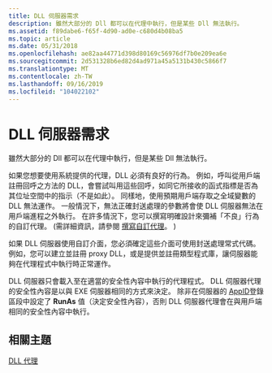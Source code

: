```yaml
---
title: DLL 伺服器需求
description: 雖然大部分的 Dll 都可以在代理中執行，但是某些 Dll 無法執行。
ms.assetid: f89dabe6-f65f-4d90-ad0e-c680d4b08ba5
ms.topic: article
ms.date: 05/31/2018
ms.openlocfilehash: ae82aa44771d398d80169c56976df7b0e209ea6e
ms.sourcegitcommit: 2d531328b6ed82d4ad971a45a5131b430c5866f7
ms.translationtype: MT
ms.contentlocale: zh-TW
ms.lasthandoff: 09/16/2019
ms.locfileid: "104022102"
---
```

# <a name="dll-server-requirements"></a>DLL 伺服器需求

雖然大部分的 Dll 都可以在代理中執行，但是某些 Dll 無法執行。

如果您想要使用系統提供的代理，DLL 必須有良好的行為。 例如，呼叫從用戶端註冊回呼之方法的 DLL，會嘗試叫用這些回呼，如同它所接收的函式指標是否為其位址空間中的指示（不是如此）。 同樣地，使用預期用戶端存取之全域變數的 DLL 無法運作。 一般情況下，無法正確封送處理的參數將會使 DLL 伺服器無法在用戶端進程之外執行。 在許多情況下，您可以撰寫明確設計來彌補「不良」行為的自訂代理。  (需詳細資訊，請參閱 [撰寫自訂代理](writing-a-custom-surrogate.md)。 ) 

如果 DLL 伺服器使用自訂介面，您必須確定這些介面可使用封送處理常式代碼。 例如，您可以建立並註冊 proxy DLL，或是提供並註冊類型程式庫，讓伺服器能夠在代理程式中執行時正常運作。

DLL 伺服器只會載入至在適當的安全性內容中執行的代理程式。 DLL 伺服器代理的安全性內容是以與 EXE 伺服器相同的方式來決定。 除非在伺服器的 [AppID](appid-clsid.md)登錄區段中設定了 **RunAs** 值（決定安全性內容），否則 DLL 伺服器代理會在與用戶端相同的安全性內容中執行。

## <a name="related-topics"></a>相關主題

<dl> <dt>

[DLL 代理](dll-surrogates.md)
</dt> </dl>

 

 




